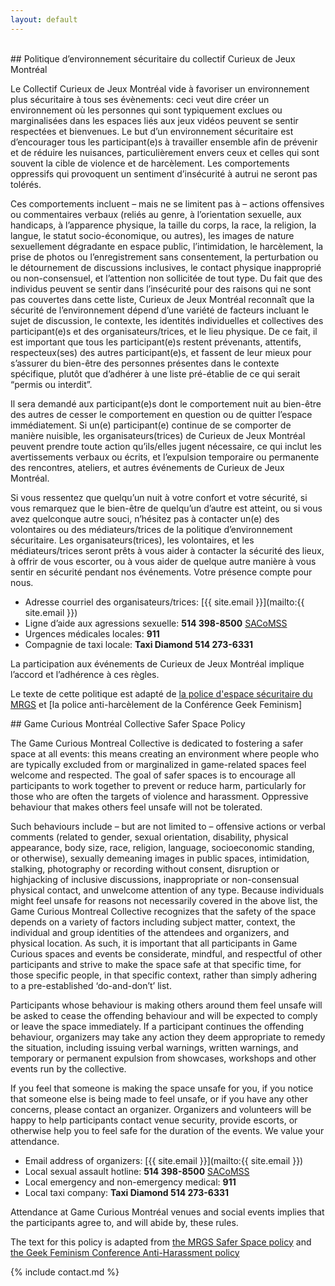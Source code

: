 ```yaml
---
layout: default
---
```

<!-- Safer Spaces Section -->
<section id="saferspace" class="container-fluid content-section text-center">
  <div class="row">
	  <div class="col-lg-4 col-lg-offset-4">
		<br>
	  </div>
  </div>
  <div class="row">
   <div class="col-lg-5 col-lg-offset-1 safer-space-texts" markdown="1">
## Politique d’environnement sécuritaire du collectif Curieux de Jeux Montréal

Le Collectif Curieux de Jeux Montréal vide à favoriser un environnement plus sécuritaire à tous ses évènements: ceci veut dire créer un environnement où les personnes qui sont typiquement exclues ou marginalisées dans les espaces liés aux jeux vidéos peuvent se sentir respectées et bienvenues. Le but d’un environnement sécuritaire est d’encourager tous les participant(e)s à travailler ensemble afin de prévenir et de réduire les nuisances, particulièrement envers ceux et celles qui sont souvent la cible de violence et de harcèlement. Les comportements oppressifs qui provoquent un sentiment d’insécurité à autrui ne seront pas tolérés.

Ces comportements incluent – mais ne se limitent pas à – actions offensives ou commentaires verbaux (reliés au genre, à l’orientation sexuelle, aux handicaps, à l’apparence physique, la taille du corps, la race, la religion, la langue, le statut socio-économique, ou autres), les images de nature sexuellement dégradante en espace public, l’intimidation, le harcèlement, la prise de photos ou l’enregistrement sans consentement, la perturbation ou le détournement de discussions inclusives, le contact physique inapproprié ou non-consensuel, et l’attention non sollicitée de tout type. Du fait que des individus peuvent se sentir dans l’insécurité pour des raisons qui ne sont pas couvertes dans cette liste, Curieux de Jeux Montréal reconnaît que la sécurité de l’environnement dépend d’une variété de facteurs incluant le sujet de discussion, le contexte, les identités individuelles et collectives des participant(e)s et des organisateurs/trices, et le lieu physique. De ce fait, il est important que tous les participant(e)s restent prévenants, attentifs, respecteux(ses) des autres participant(e)s, et fassent de leur mieux pour s’assurer du bien-être des personnes présentes dans le contexte spécifique, plutôt que d’adhérer à une liste pré-établie de ce qui serait “permis ou interdit”.

Il sera demandé aux participant(e)s dont le comportement nuit au bien-être des autres de cesser le comportement en question ou de quitter l’espace immédiatement. Si un(e) participant(e) continue de se comporter de manière nuisible, les organisateurs(trices) de Curieux de Jeux Montréal peuvent prendre toute action qu’ils/elles jugent nécessaire, ce qui inclut les avertissements verbaux ou écrits, et l’expulsion temporaire ou permanente des rencontres, ateliers, et autres événements de Curieux de Jeux Montréal.

Si vous ressentez que quelqu’un nuit à votre confort et votre sécurité, si vous remarquez que le bien-être de quelqu’un d’autre est atteint, ou si vous avez quelconque autre souci, n’hésitez pas à contacter un(e) des volontaires ou des médiateurs/trices de la politique d’environnement sécuritaire. Les organisateurs(trices), les volontaires, et les médiateurs/trices seront prêts à vous aider à contacter la sécurité des lieux, à offrir de vous escorter, ou à vous aider de quelque autre manière à vous sentir en sécurité pendant nos événements. Votre présence compte pour nous.

* Adresse courriel des organisateurs/trices: [{{ site.email }}](mailto:{{ site.email }})
* Ligne d’aide aux agressions sexuelle: **514 398-8500** [SACoMSS](http://sacomss.org)
* Urgences médicales locales: **911**
* Compagnie de taxi locale: **Taxi Diamond 514 273-6331**

La participation aux événements de Curieux de Jeux Montréal implique l’accord et l’adhérence à ces règles.

Le texte de cette politique est adapté de [la police d'espace sécuritaire du MRGS](http://mrgs.ca/safer-space/) et [la police anti-harcèlement de la Conférence Geek Feminism]

   </div>

   <div class="col-lg-5 safer-space-texts" markdown="1">
## Game Curious Montréal Collective Safer Space Policy

The Game Curious Montreal Collective is dedicated to fostering a safer space at all events: this means creating an environment where people who are typically excluded from or marginalized in game-related spaces feel welcome and respected. The goal of safer spaces is to encourage all participants to work together to prevent or reduce harm, particularly for those who are often the targets of violence and harassment. Oppressive behaviour that makes others feel unsafe will not be tolerated.

Such behaviours include – but are not limited to – offensive actions or verbal comments (related to gender, sexual orientation, disability, physical appearance, body size, race, religion, language, socioeconomic standing, or otherwise), sexually demeaning images in public spaces, intimidation, stalking, photography or recording without consent, disruption or highjacking of inclusive discussions, inappropriate or non-consensual physical contact, and unwelcome attention of any type. Because individuals might feel unsafe for reasons not necessarily covered in the above list, the Game Curious Montreal Collective recognizes that the safety of the space depends on a variety of factors including subject matter, context, the individual and group identities of the attendees and organizers, and physical location. As such, it is important that all participants in Game Curious spaces and events be considerate, mindful, and respectful of other participants and strive to make the space safe at that specific time, for those specific people, in that specific context, rather than simply adhering to a pre-established ‘do-and-don’t’ list.

Participants whose behaviour is making others around them feel unsafe will be asked to cease the offending behaviour and will be expected to comply or leave the space immediately. If a participant continues the offending behaviour, organizers may take any action they deem appropriate to remedy the situation, including issuing verbal warnings, written warnings, and temporary or permanent expulsion from showcases, workshops and other events run by the collective.

If you feel that someone is making the space unsafe for you, if you notice that someone else is being made to feel unsafe, or if you have any other concerns, please contact an organizer. Organizers and volunteers will be happy to help participants contact venue security, provide escorts, or otherwise help you to feel safe for the duration of the events. We value your attendance.

* Email address of organizers: [{{ site.email }}](mailto:{{ site.email }})
* Local sexual assault hotline: **514 398-8500** [SACoMSS](http://sacomss.org)
* Local emergency and non-emergency medical: **911**
* Local taxi company: **Taxi Diamond 514 273-6331**

Attendance at Game Curious Montréal venues and social events implies that the participants agree to, and will abide by, these rules.

The text for this policy is adapted from [the MRGS Safer Space policy](http://mrgs.ca/safer-space) and [the Geek Feminism Conference Anti-Harassment policy](http://geekfeminism.wikia.com/wiki/Conference_anti-harassment)

</div>

{% include contact.md %}


